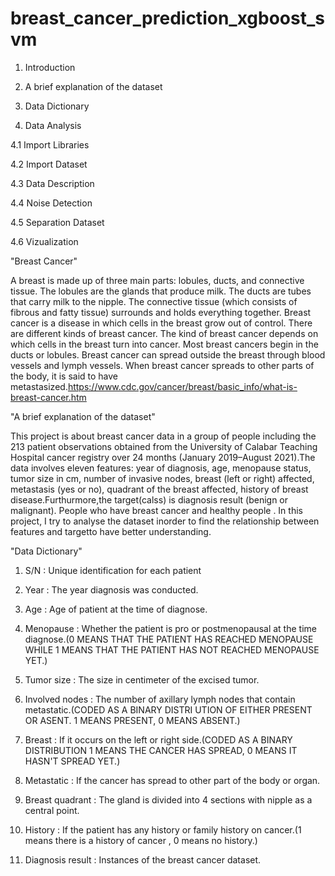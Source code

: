 # breast_cancer_prediction_xgboost_svm

1. Introduction

2. A brief explanation of the dataset

3. Data Dictionary

4. Data Analysis

4.1 Import Libraries

4.2 Import Dataset

4.3 Data Description

4.4 Noise Detection

4.5 Separation Dataset

4.6 Vizualization


"Breast Cancer"

A breast is made up of three main parts: lobules, ducts, and connective tissue. The lobules are the glands that produce milk. The ducts are tubes that carry milk to the nipple. The connective tissue (which consists of fibrous and fatty tissue) surrounds and holds everything together. Breast cancer is a disease in which cells in the breast grow out of control. There are different kinds of breast cancer. The kind of breast cancer depends on which cells in the breast turn into cancer. Most breast cancers begin in the ducts or lobules. Breast cancer can spread outside the breast through blood vessels and lymph vessels. When breast cancer spreads to other parts of the body, it is said to have metastasized.https://www.cdc.gov/cancer/breast/basic_info/what-is-breast-cancer.htm

 "A brief explanation of the dataset"

 This project is about breast cancer data in a group of people including the 213 patient observations obtained from the University of Calabar Teaching Hospital cancer registry over 24 months (January 2019–August 2021).The data involves eleven features: year of diagnosis, age, menopause status, tumor size in cm, number of invasive nodes, breast (left or right) affected, metastasis (yes or no), quadrant of the breast affected, history of breast disease.Furthurmore,the target(calss) is diagnosis result (benign or malignant). People who have breast cancer and healthy people . In this project, I try to analyse the dataset inorder to find the relationship between features and targetto have better understanding.

 "Data Dictionary"

 1. S/N : Unique identification for each patient

2. Year : The year diagnosis was conducted.

3. Age : Age of patient at the time of diagnose.

4. Menopause : Whether the patient is pro or postmenopausal at the time diagnose.(0 MEANS THAT THE PATIENT HAS REACHED MENOPAUSE WHILE 1 MEANS THAT THE PATIENT HAS NOT REACHED MENOPAUSE YET.)

5. Tumor size : The size in centimeter of the excised tumor.

6. Involved nodes : The number of axillary lymph nodes that contain metastatic.(CODED AS A BINARY DISTRI UTION OF EITHER PRESENT OR ASENT. 1 MEANS PRESENT, 0 MEANS ABSENT.)

7. Breast : If it occurs on the left or right side.(CODED AS A BINARY DISTRIBUTION 1 MEANS THE CANCER HAS SPREAD, 0 MEANS IT HASN'T SPREAD YET.)

8. Metastatic : If the cancer has spread to other part of the body or organ.

9. Breast quadrant : The gland is divided into 4 sections with nipple as a central point.

10. History : If the patient has any history or family history on cancer.(1 means there is a history of cancer , 0 means no history.)

11. Diagnosis result : Instances of the breast cancer dataset.

